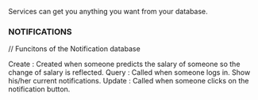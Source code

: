 Services can get you anything you want from your database.

### NOTIFICATIONS ###

// Funcitons of the Notification database

Create : Created when someone predicts the salary of someone so the change of salary is reflected.
Query : Called when someone logs in. Show his/her current notifications.
Update : Called when someone clicks on the notification button.